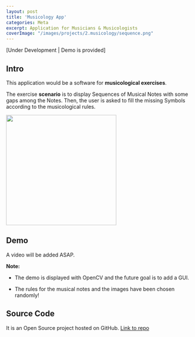 ```yaml
---
layout: post
title: 'Musicology App'
categories: Meta
excerpt: Application for Musicians & Musicologists
coverImage: "/images/projects/2.musicology/sequence.png"
---
```

[Under Development \| Demo is provided]

## Intro

This application would be a software for **musicological exercises**.

The exercise **scenario** is to display Sequences of Musical Notes with some gaps among the Notes. Then, the user is asked to fill the missing Symbols according to the musicological rules. 



<img src="{{ site.github.url }}/images/projects/2.musicology/sequence.png" width="300">



## Demo 


A video will be added ASAP.

**Note:**

* The demo is displayed with OpenCV and the future goal is to add a GUI.

* The rules for the musical notes and the images have been chosen randomly! 


## Source Code

It is an Open Source project hosted on GitHub. [Link to repo](https://github.com/pavlidischrs/musicology)
